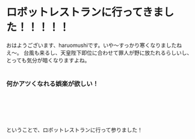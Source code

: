 # ロボットレストランに行ってきました！！！！！

おはようございます、haruomushiです。いや〜すっかり寒くなりましたねえ〜。
台風も来るし、天皇陛下即位に合わせて罪人が野に放たれるらしいし、とっても気分が暗くなりますよね。
<br />
<br />

### 何かアツくなれる娯楽が欲しい！
<br />
<br />
<br />
<br />
<br />
ということで、ロボットレストランに行って参りました！
